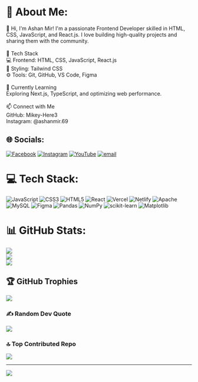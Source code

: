 # 💫 About Me:
🚀 Hi, I'm Ashan Mir! I'm a passionate Frontend Developer skilled in HTML, CSS, JavaScript, and React.js. I love building high-quality projects and sharing them with the community.<br><br>🔧 Tech Stack<br>💻 Frontend: HTML, CSS, JavaScript, React.js<br>🎨 Styling: Tailwind CSS<br>⚙️ Tools: Git, GitHub, VS Code, Figma<br><br>🌱 Currently Learning<br>Exploring Next.js, TypeScript, and optimizing web performance.<br><br>📫 Connect with Me<br>GitHub: Mikey-Here3<br>Instagram: @ashanmir.69


## 🌐 Socials:
[![Facebook](https://img.shields.io/badge/Facebook-%231877F2.svg?logo=Facebook&logoColor=white)](https://facebook.com/https://www.facebook.com/ashan.mir69/) [![Instagram](https://img.shields.io/badge/Instagram-%23E4405F.svg?logo=Instagram&logoColor=white)](https://instagram.com/https://www.instagram.com/ashan.mir69/) [![YouTube](https://img.shields.io/badge/YouTube-%23FF0000.svg?logo=YouTube&logoColor=white)](https://youtube.com/@https://www.youtube.com/@mikeytech3) [![email](https://img.shields.io/badge/Email-D14836?logo=gmail&logoColor=white)](mailto:ashanmirofficial@gmail.com) 

# 💻 Tech Stack:
![JavaScript](https://img.shields.io/badge/javascript-%23323330.svg?style=plastic&logo=javascript&logoColor=%23F7DF1E) ![CSS3](https://img.shields.io/badge/css3-%231572B6.svg?style=plastic&logo=css3&logoColor=white) ![HTML5](https://img.shields.io/badge/html5-%23E34F26.svg?style=plastic&logo=html5&logoColor=white) ![React](https://img.shields.io/badge/react-%2320232a.svg?style=plastic&logo=react&logoColor=%2361DAFB) ![Vercel](https://img.shields.io/badge/vercel-%23000000.svg?style=plastic&logo=vercel&logoColor=white) ![Netlify](https://img.shields.io/badge/netlify-%23000000.svg?style=plastic&logo=netlify&logoColor=#00C7B7) ![Apache](https://img.shields.io/badge/apache-%23D42029.svg?style=plastic&logo=apache&logoColor=white) ![MySQL](https://img.shields.io/badge/mysql-4479A1.svg?style=plastic&logo=mysql&logoColor=white) ![Figma](https://img.shields.io/badge/figma-%23F24E1E.svg?style=plastic&logo=figma&logoColor=white) ![Pandas](https://img.shields.io/badge/pandas-%23150458.svg?style=plastic&logo=pandas&logoColor=white) ![NumPy](https://img.shields.io/badge/numpy-%23013243.svg?style=plastic&logo=numpy&logoColor=white) ![scikit-learn](https://img.shields.io/badge/scikit--learn-%23F7931E.svg?style=plastic&logo=scikit-learn&logoColor=white) ![Matplotlib](https://img.shields.io/badge/Matplotlib-%23ffffff.svg?style=plastic&logo=Matplotlib&logoColor=black)
# 📊 GitHub Stats:
![](https://github-readme-stats.vercel.app/api?username=Mikey-Here3&theme=dark&hide_border=false&include_all_commits=false&count_private=false)<br/>
![](https://github-readme-streak-stats.herokuapp.com/?user=Mikey-Here3&theme=dark&hide_border=false)<br/>
![](https://github-readme-stats.vercel.app/api/top-langs/?username=Mikey-Here3&theme=dark&hide_border=false&include_all_commits=false&count_private=false&layout=compact)

## 🏆 GitHub Trophies
![](https://github-profile-trophy.vercel.app/?username=Mikey-Here3&theme=radical&no-frame=false&no-bg=true&margin-w=4)

### ✍️ Random Dev Quote
![](https://quotes-github-readme.vercel.app/api?type=horizontal&theme=radical)

### 🔝 Top Contributed Repo
![](https://github-contributor-stats.vercel.app/api?username=Mikey-Here3&limit=5&theme=dark&combine_all_yearly_contributions=true)

---
[![](https://visitcount.itsvg.in/api?id=Mikey-Here3&icon=2&color=2)](https://visitcount.itsvg.in)

<!-- Proudly created with GPRM ( https://gprm.itsvg.in ) -->
